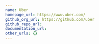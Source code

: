 ```yaml
---
name: Uber
homepage_url: https://www.uber.com/
github_org_url: https://github.com/uber
github_repo_url:
documentation_url:
other_urls: {}
---
```

